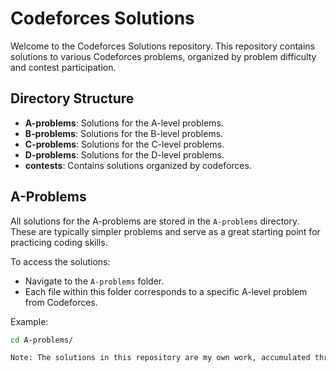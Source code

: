 # Codeforces Solutions

Welcome to the Codeforces Solutions repository. This repository contains solutions to various Codeforces problems, organized by problem difficulty and contest participation.

## Directory Structure

- **A-problems**: Solutions for the A-level problems.
- **B-problems**: Solutions for the B-level problems.
- **C-problems**: Solutions for the C-level problems.
- **D-problems**: Solutions for the D-level problems.
- **contests**: Contains solutions organized by codeforces.

## A-Problems

All solutions for the A-problems are stored in the `A-problems` directory. These are typically simpler problems and serve as a great starting point for practicing coding skills.

To access the solutions:

- Navigate to the `A-problems` folder.
- Each file within this folder corresponds to a specific A-level problem from Codeforces.

Example:
```bash
cd A-problems/

Note: The solutions in this repository are my own work, accumulated through both contests and individual problem-solving. I am continuously learning and improving, and I only share solutions that I have personally solved.
